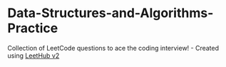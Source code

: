 # Data-Structures-and-Algorithms-Practice
Collection of LeetCode questions to ace the coding interview! - Created using [LeetHub v2](https://github.com/arunbhardwaj/LeetHub-2.0)
